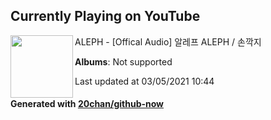 ## Currently Playing on YouTube

[<img align="left" width="100" src="https://yt3.ggpht.com/ytc/AAUvwng5kS6etgUJJq1VLXTb2EHx-8BOJC5JQ3GUA3KnvQ=s176-c-k-c0x00ffffff-no-rj-mo">](https://www.youtube.com/channel/UCk2YAB5jZjE5FZT6Lvjj6Zg)

ALEPH - [Offical Audio] 알레프 ALEPH / 손깍지

**Albums**: Not supported

Last updated at 03/05/2021 10:44

#### Generated with [20chan/github-now](https://github.com/20chan/github-now)


<!--
**20chan/20chan** is a ✨ _special_ ✨ repository because its `README.md` (this file) appears on your GitHub profile.

Here are some ideas to get you started:

- 🔭 I’m currently working on ...
- 🌱 I’m currently learning ...
- 👯 I’m looking to collaborate on ...
- 🤔 I’m looking for help with ...
- 💬 Ask me about ...
- 📫 How to reach me: ...
- 😄 Pronouns: ...
- ⚡ Fun fact: ...
-->
